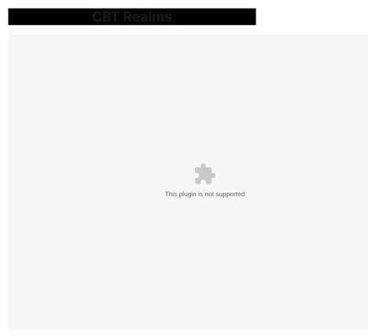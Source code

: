 <html>
  <head>
    <title>CBT Realms</title>
  </head>
<div id='stars'></div>
<div id='stars2'></div>
<div id='stars3'></div>
  <link rel="stylesheet" href="index.css">
  <center>
   <body>
        <h1 style="background-color: black;">CBT Realms</h1>
  </body>
    <object>
      <embed src="https://cbtrealms.github.io/CBTRealms.swf" 
             width="800" 
             height="600" 
             pluginspace="http://www.macromedia.com/go/getflashplayer">
    </object>
  </center>
</html>
